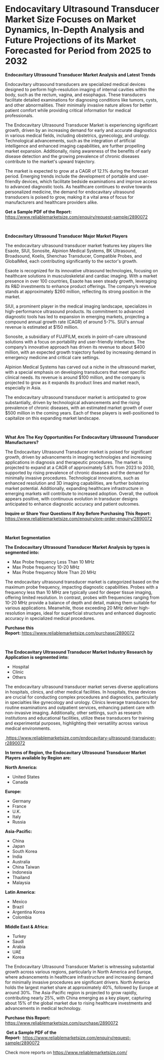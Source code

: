 <p><h1>Endocavitary Ultrasound Transducer Market Size Focuses on Market Dynamics, In-Depth Analysis and Future Projections of its Market Forecasted for Period from 2025 to 2032</h1></p><p><strong>Endocavitary Ultrasound Transducer Market Analysis and Latest Trends</strong></p>
<p><p>Endocavitary ultrasound transducers are specialized medical devices designed to perform high-resolution imaging of internal cavities within the body, such as the rectum, vagina, and esophagus. These transducers facilitate detailed examinations for diagnosing conditions like tumors, cysts, and other abnormalities. Their minimally invasive nature allows for better patient comfort while providing critical information for medical professionals.</p><p>The Endocavitary Ultrasound Transducer Market is experiencing significant growth, driven by an increasing demand for early and accurate diagnostics in various medical fields, including obstetrics, gynecology, and urology. Technological advancements, such as the integration of artificial intelligence and enhanced imaging capabilities, are further propelling market expansion. Additionally, rising awareness of the benefits of early disease detection and the growing prevalence of chronic diseases contribute to the market's upward trajectory.</p><p>The market is expected to grow at a CAGR of 12.1% during the forecast period. Emerging trends include the development of portable and user-friendly devices, which facilitate bedside examinations and improve access to advanced diagnostic tools. As healthcare continues to evolve towards personalized medicine, the demand for endocavitary ultrasound transducers is poised to grow, making it a vital area of focus for manufacturers and healthcare providers alike.</p></p>
<p><strong>Get a Sample PDF of the Report:&nbsp;</strong> <a href="https://www.reliablemarketsize.com/enquiry/request-sample/2890072?utm_campaign=3324&utm_medium=2&utm_source=Github&utm_content=ia&utm_term=14032025&utm_id=endocavitary-ultrasound-transducer">https://www.reliablemarketsize.com/enquiry/request-sample/2890072</a></p>
<p>&nbsp;</p>
<p><strong>Endocavitary Ultrasound Transducer Major Market Players</strong></p>
<p><p>The endocavitary ultrasound transducer market features key players like Esaote, SIUI, Sonosite, Alpinion Medical Systems, BK Ultrasound, Broadsound, Koelis, Shenchao Transducer, Compatible Probes, and GlobalMed, each contributing significantly to the sector's growth.</p><p>Esaote is recognized for its innovative ultrasound technologies, focusing on healthcare solutions in musculoskeletal and cardiac imaging. With a market presence in over 100 countries, Esaote has seen steady growth, leveraging its R&D investments to enhance product offerings. The company’s revenue stands at approximately $260 million, reflecting its strong position in the market.</p><p>SIUI, a prominent player in the medical imaging landscape, specializes in high-performance ultrasound products. Its commitment to advanced diagnostic tools has led to expansion in emerging markets, projecting a compound annual growth rate (CAGR) of around 5-7%. SIUI's annual revenue is estimated at $150 million.</p><p>Sonosite, a subsidiary of FUJIFILM, excels in point-of-care ultrasound solutions with a focus on portability and user-friendly interfaces. The company’s innovative approach has driven its revenue to about $400 million, with an expected growth trajectory fueled by increasing demand in emergency medicine and critical care settings.</p><p>Alpinion Medical Systems has carved out a niche in the ultrasound market, with a special emphasis on developing transducers that meet specific clinical needs. Its revenue is around $100 million, and the company is projected to grow as it expands its product lines and market reach, especially in Asia.</p><p>The endocavitary ultrasound transducer market is anticipated to grow substantially, driven by technological advancements and the rising prevalence of chronic diseases, with an estimated market growth of over $500 million in the coming years. Each of these players is well-positioned to capitalize on this expanding market landscape.</p></p>
<p>&nbsp;</p>
<p><strong>What Are The Key Opportunities For Endocavitary Ultrasound Transducer Manufacturers?</strong></p>
<p><p>The Endocavitary Ultrasound Transducer market is poised for significant growth, driven by advancements in imaging technologies and increasing applications in diagnosis and therapeutic procedures. The market is projected to expand at a CAGR of approximately 5.8% from 2023 to 2030, supported by rising prevalence of chronic diseases and the demand for minimally invasive procedures. Technological innovations, such as enhanced resolution and 3D imaging capabilities, are further bolstering market potential. Additionally, expanding healthcare infrastructure in emerging markets will contribute to increased adoption. Overall, the outlook appears positive, with continuous evolution in transducer designs anticipated to enhance diagnostic accuracy and patient outcomes.</p></p>
<p><strong>Inquire or Share Your Questions If Any Before Purchasing This Report:</strong> <a href="https://www.reliablemarketsize.com/enquiry/pre-order-enquiry/2890072?utm_campaign=3324&utm_medium=2&utm_source=Github&utm_content=ia&utm_term=14032025&utm_id=endocavitary-ultrasound-transducer">https://www.reliablemarketsize.com/enquiry/pre-order-enquiry/2890072</a></p>
<p>&nbsp;</p>
<p><strong>Market Segmentation</strong></p>
<p><strong>The Endocavitary Ultrasound Transducer Market Analysis by types is segmented into:</strong></p>
<p><ul><li> Max Probe frequency Less Than 10 MHz</li><li>Max Probe frequency 10-20 MHz</li><li>Max Probe frequency More Than 20 MHz </li></ul></p>
<p><p>The endocavitary ultrasound transducer market is categorized based on the maximum probe frequency, impacting diagnostic capabilities. Probes with a frequency less than 10 MHz are typically used for deeper tissue imaging, offering limited resolution. In contrast, probes with frequencies ranging from 10-20 MHz provide a balance of depth and detail, making them suitable for various applications. Meanwhile, those exceeding 20 MHz deliver high-resolution images, ideal for superficial structures and enhanced diagnostic accuracy in specialized medical procedures.</p></p>
<p><strong>Purchase this Report:&nbsp;</strong><a href="https://www.reliablemarketsize.com/purchase/2890072?utm_campaign=3324&utm_medium=2&utm_source=Github&utm_content=ia&utm_term=14032025&utm_id=endocavitary-ultrasound-transducer">https://www.reliablemarketsize.com/purchase/2890072</a></p>
<p>&nbsp;</p>
<p><strong>The Endocavitary Ultrasound Transducer Market Industry Research by Application is segmented into:</strong></p>
<p><ul><li> Hospital</li><li>Clinic</li><li>Others </li></ul></p>
<p><p>The endocavitary ultrasound transducer market serves diverse applications in hospitals, clinics, and other medical facilities. In hospitals, these devices are crucial for conducting complex procedures and diagnostics, particularly in specialties like gynecology and urology. Clinics leverage transducers for routine examinations and outpatient services, enhancing patient care with non-invasive imaging. Additionally, other settings, such as research institutions and educational facilities, utilize these transducers for training and experimental purposes, highlighting their versatility across various medical environments.</p></p>
<p><a href="https://www.reliablemarketsize.com/endocavitary-ultrasound-transducer-r2890072?utm_campaign=3324&utm_medium=2&utm_source=Github&utm_content=ia&utm_term=14032025&utm_id=endocavitary-ultrasound-transducer">&nbsp;https://www.reliablemarketsize.com/endocavitary-ultrasound-transducer-r2890072</a></p>
<p><strong>In terms of Region, the Endocavitary Ultrasound Transducer Market Players available by Region are:</strong></p>
<p>
    <p> <strong> North America: </strong>
        <ul>
            <li>United States</li>
            <li>Canada</li>
        </ul>
        </p> 
    <p> <strong> Europe: </strong>
        <ul>
            <li>Germany</li>
            <li>France</li>
            <li>U.K.</li>
            <li>Italy</li>
            <li>Russia</li>
        </ul>
        </p> 
    <p> <strong> Asia-Pacific: </strong>
        <ul>
            <li>China</li>
            <li>Japan</li>
            <li>South Korea</li>
            <li>India</li>
            <li>Australia</li>
            <li>China Taiwan</li>
            <li>Indonesia</li>
            <li>Thailand</li>
            <li>Malaysia</li>
        </ul>
        </p> 
    <p> <strong> Latin America: </strong>
        <ul>
            <li>Mexico</li>
            <li>Brazil</li>
            <li>Argentina Korea</li>
            <li>Colombia</li>
        </ul>
        </p> 
    <p> <strong> Middle East & Africa: </strong>
        <ul>
            <li>Turkey</li>
            <li>Saudi</li>
            <li>Arabia</li>
            <li>UAE</li>
            <li>Korea</li>
        </ul>
    </p>
    </p>
<p><p>The Endocavitary Ultrasound Transducer Market is witnessing substantial growth across various regions, particularly in North America and Europe, where advancements in healthcare infrastructure and increasing demand for minimally invasive procedures are significant drivers. North America holds the largest market share at approximately 40%, followed by Europe at around 30%. The Asia-Pacific region is projected to grow rapidly, contributing nearly 25%, with China emerging as a key player, capturing about 15% of the global market due to rising healthcare investments and advancements in medical technology.</p></p>
<p><strong>Purchase this Report: </strong><a href="https://www.reliablemarketsize.com/purchase/2890072?utm_campaign=3324&utm_medium=2&utm_source=Github&utm_content=ia&utm_term=14032025&utm_id=endocavitary-ultrasound-transducer">https://www.reliablemarketsize.com/purchase/2890072</a></p>
<p>&nbsp;<strong>Get a Sample PDF of the Report:&nbsp;&nbsp;</strong><a href="https://www.reliablemarketsize.com/enquiry/request-sample/2890072?utm_campaign=3324&utm_medium=2&utm_source=Github&utm_content=ia&utm_term=14032025&utm_id=endocavitary-ultrasound-transducer">https://www.reliablemarketsize.com/enquiry/request-sample/2890072</a></p>
<p><strong></strong></p>
<p>Check more reports on <a href="https://www.reliablemarketsize.com/?utm_campaign=3324&utm_medium=2&utm_source=Github&utm_content=ia&utm_term=14032025&utm_id=endocavitary-ultrasound-transducer">https://www.reliablemarketsize.com/</a></p>